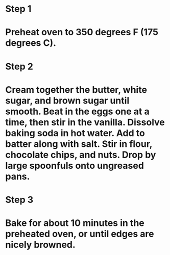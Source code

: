 
# Step 1
# Preheat oven to 350 degrees F (175 degrees C).

# Step 2
# Cream together the butter, white sugar, and brown sugar until smooth. Beat in the eggs one at a time, then stir in the vanilla. Dissolve baking soda in hot water. Add to batter along with salt. Stir in flour, chocolate chips, and nuts. Drop by large spoonfuls onto ungreased pans.

# Step 3
# Bake for about 10 minutes in the preheated oven, or until edges are nicely browned.